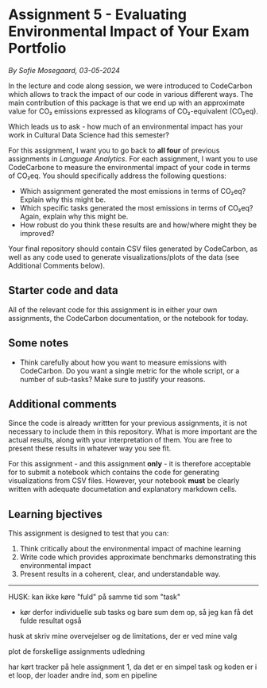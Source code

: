 # Assignment 5 - Evaluating Environmental Impact of Your Exam Portfolio
*By Sofie Mosegaard, 03-05-2024*

In the lecture and code along session, we were introduced to CodeCarbon which allows to track the impact of our code in various different ways. The main contribution of this package is that we end up with an approximate value for CO₂ emissions expressed as kilograms of CO₂-equivalent (CO₂eq).

Which leads us to ask - how much of an environmental impact has your work in Cultural Data Science had this semester?

For this assignment, I want you to go back to **all four** of previous assignments in *Language Analytics*. For each assignment, I want you to use CodeCarbone to measure the environmental impact of your code in terms of CO₂eq. You should specifically address the following questions:

- Which assignment generated the most emissions in terms of CO₂eq? Explain why this might be.
- Which specific tasks generated the most emissions in terms of CO₂eq? Again, explain why this might be.
- How robust do you think these results are and how/where might they be improved? 

Your final repository should contain CSV files generated by CodeCarbon, as well as any code used to generate visualizations/plots of the data (see Additional Comments below).

## Starter code and data

All of the relevant code for this assignment is in either your own assignments, the CodeCarbon documentation, or the notebook for today.

## Some notes

- Think carefully about how you want to measure emissions with CodeCarbon. Do you want a single metric for the whole script, or a number of sub-tasks? Make sure to justify your reasons.

## Additional comments

Since the code is already writtten for your previous assignments, it is not necessary to include them in this repository. What is more important are the actual results, along with your interpretation of them. You are free to present these results in whatever way you see fit.

For this assignment - and this assignment **only** - it is therefore acceptable for to submit a notebook which contains the code for generating visualizations from CSV files. However, your notebook **must** be clearly written with adequate documetation and explanatory markdown cells.


## Learning bjectives

This assignment is designed to test that you can:

1. Think critically about the environmental impact of machine learning
2. Write code which provides approximate benchmarks demonstrating this environmental impact
3. Present results in a coherent, clear, and understandable way.



----

HUSK: kan ikke køre "fuld" på samme tid som "task"
- kør derfor individuelle sub tasks og bare sum dem op, så jeg kan få det fulde resultat også

husk at skriv mine overvejelser og de limitations, der er ved mine valg

plot de forskellige assignments udledning

har kørt tracker på hele assignment 1, da det er en simpel task og koden er i et loop, der loader andre ind, som en pipeline

